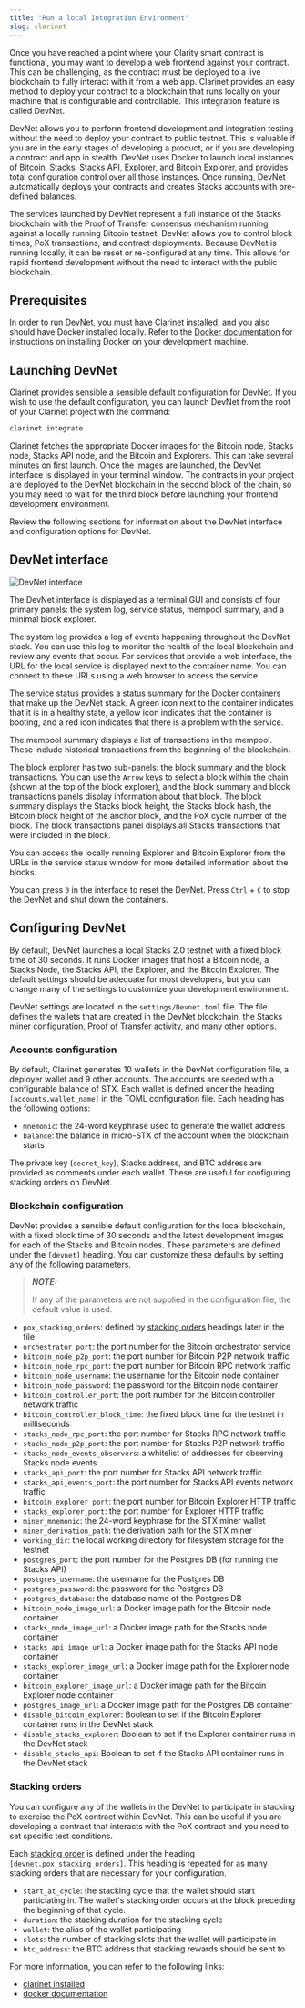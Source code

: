 ```yaml
---
title: "Run a local Integration Environment"
slug: clarinet
---
```


Once you have reached a point where your Clarity smart contract is functional, you may want to develop a web frontend against your contract. This can be challenging, as the contract must be deployed to a live blockchain to fully
interact with it from a web app. Clarinet provides an easy method to deploy your contract to a blockchain that
runs locally on your machine that is configurable and controllable. This integration feature is called DevNet.

DevNet allows you to perform frontend development and integration testing without the need to deploy your contract to public testnet. This is valuable if you are in the early stages of developing a product, or if you are developing a contract and app in stealth. DevNet uses Docker to launch local instances of Bitcoin, Stacks, Stacks API, Explorer, and Bitcoin Explorer, and provides total configuration control over all those instances. Once running, DevNet automatically deploys your contracts and creates Stacks accounts with pre-defined balances.

The services launched by DevNet represent a full instance of the Stacks blockchain with the Proof of Transfer consensus mechanism running against a locally running Bitcoin testnet. DevNet allows you to control block times, PoX transactions, and contract deployments. Because DevNet is running locally, it can be reset or re-configured at any time. This allows for rapid frontend development without the need to interact with the public blockchain.

## Prerequisites

In order to run DevNet, you must have [Clarinet installed](../getting-started.md), and you also should have Docker installed locally. Refer to the [Docker documentation](https://docs.docker.com/get-docker/) for instructions on installing Docker on your development machine.

## Launching DevNet

Clarinet provides sensible a sensible default configuration for DevNet. If you wish to use the default configuration, you can launch DevNet from the root of your Clarinet project with the command:

```sh
clarinet integrate
```

Clarinet fetches the appropriate Docker images for the Bitcoin node, Stacks node, Stacks API node, and the Bitcoin and Explorers. This can take several minutes on first launch. Once the images are launched, the DevNet interface is displayed in your terminal window. The contracts in your project are deployed to the DevNet blockchain in the second block of the chain, so you may need to wait for the third block before launching your frontend development environment.

Review the following sections for information about the DevNet interface and configuration options for DevNet.

## DevNet interface

![DevNet interface](/img/devnet-interface.png)

The DevNet interface is displayed as a terminal GUI and consists of four primary panels: the system log, service status, mempool summary, and a minimal block explorer.

The system log provides a log of events happening throughout the DevNet stack. You can use this log to monitor the health of the local blockchain and review any events that occur. For services that provide a web interface, the URL for the local service is displayed next to the container name. You can connect to these URLs using a web browser to access the service.

The service status provides a status summary for the Docker containers that make up the DevNet stack. A green icon next to the container indicates that it is in a healthy state, a yellow icon indicates that the container is booting, and a red icon indicates that there is a problem with the service.

The mempool summary displays a list of transactions in the mempool. These include historical transactions from the beginning of the blockchain.

The block explorer has two sub-panels: the block summary and the block transactions. You can use the `Arrow` keys to select a block within the chain (shown at the top of the block explorer), and the block summary and block transactions panels display information about that block. The block summary displays the Stacks block height, the Stacks block hash, the Bitcoin block height of the anchor block, and the PoX cycle number of the block. The block transactions panel displays all Stacks transactions that were included in the block.

You can access the locally running Explorer and Bitcoin Explorer from the URLs in the service status window for more detailed information about the blocks.

You can press `0` in the interface to reset the DevNet. Press `Ctrl` + `C` to stop the DevNet and shut down the
containers.

## Configuring DevNet

By default, DevNet launches a local Stacks 2.0 testnet with a fixed block time of 30 seconds. It runs Docker images that host a Bitcoin node, a Stacks Node, the Stacks API, the Explorer, and the Bitcoin Explorer. The default settings should be adequate for most developers, but you can change many of the settings to customize your development environment.

DevNet settings are located in the `settings/Devnet.toml` file. The file defines the wallets that are created in the
DevNet blockchain, the Stacks miner configuration, Proof of Transfer activity, and many other options.

### Accounts configuration

By default, Clarinet generates 10 wallets in the DevNet configuration file, a deployer wallet and 9 other accounts.
The accounts are seeded with a configurable balance of STX. Each wallet is defined under the heading
`[accounts.wallet_name]` in the TOML configuration file. Each heading has the following options:

- `mnemonic`: the 24-word keyphrase used to generate the wallet address
- `balance`: the balance in micro-STX of the account when the blockchain starts

The private key (`secret_key`), Stacks address, and BTC address are provided as comments under each wallet. These are useful for configuring stacking orders on DevNet.

### Blockchain configuration

DevNet provides a sensible default configuration for the local blockchain, with a fixed block time of 30 seconds and
the latest development images for each of the Stacks and Bitcoin nodes. These parameters are defined under the
`[devnet]` heading. You can customize these defaults by setting any of the following parameters.

>  **_NOTE:_**
> 
> If any of the parameters are not supplied in the configuration file, the default value is used.


- `pox_stacking_orders`: defined by [stacking orders](../../smart-contracts/devnet.md#stacking-orders) headings later in the file
- `orchestrator_port`: the port number for the Bitcoin orchestrator service
- `bitcoin_node_p2p_port`: the port number for Bitcoin P2P network traffic
- `bitcoin_node_rpc_port`: the port number for Bitcoin RPC network traffic
- `bitcoin_node_username`: the username for the Bitcoin node container
- `bitcoin_node_password`: the password for the Bitcoin node container
- `bitcoin_controller_port`: the port number for the Bitcoin controller network traffic
- `bitcoin_controller_block_time`: the fixed block time for the testnet in milliseconds
- `stacks_node_rpc_port`: the port number for Stacks RPC network traffic
- `stacks_node_p2p_port`: the port number for Stacks P2P network traffic
- `stacks_node_events_observers`: a whitelist of addresses for observing Stacks node events
- `stacks_api_port`: the port number for Stacks API network traffic
- `stacks_api_events_port`: the port number for Stacks API events network traffic
- `bitcoin_explorer_port`: the port number for Bitcoin Explorer HTTP traffic
- `stacks_explorer_port`: the port number for Explorer HTTP traffic
- `miner_mnemonic`: the 24-word keyphrase for the STX miner wallet
- `miner_derivation_path`: the derivation path for the STX miner
- `working_dir`: the local working directory for filesystem storage for the testnet
- `postgres_port`: the port number for the Postgres DB (for running the Stacks API)
- `postgres_username`: the username for the Postgres DB
- `postgres_password`: the password for the Postgres DB
- `postgres_database`: the database name of the Postgres DB
- `bitcoin_node_image_url`: a Docker image path for the Bitcoin node container
- `stacks_node_image_url`: a Docker image path for the Stacks node container
- `stacks_api_image_url`: a Docker image path for the Stacks API node container
- `stacks_explorer_image_url`: a Docker image path for the Explorer node container
- `bitcoin_explorer_image_url`: a Docker image path for the Bitcoin Explorer node container
- `postgres_image_url`: a Docker image path for the Postgres DB container
- `disable_bitcoin_explorer`: Boolean to set if the Bitcoin Explorer container runs in the DevNet stack
- `disable_stacks_explorer`: Boolean to set if the Explorer container runs in the DevNet stack
- `disable_stacks_api`: Boolean to set if the Stacks API container runs in the DevNet stack

### Stacking orders

You can configure any of the wallets in the DevNet to participate in stacking to exercise the PoX contract within DevNet. This can be useful if you are developing a contract that interacts with the PoX contract and you need to set specific test conditions.

Each [stacking order](../../smart-contracts/devnet.md#stacking-orders) is defined under the heading `[devnet.pox_stacking_orders]`. This heading is repeated for as many stacking orders that are necessary for your configuration.

- `start_at_cycle`: the stacking cycle that the wallet should start particiating in. The wallet's stacking order occurs at the block preceding the beginning of that cycle.
- `duration`: the stacking duration for the stacking cycle
- `wallet`: the alias of the wallet participating
- `slots`: the number of stacking slots that the wallet will participate in
- `btc_address`: the BTC address that stacking rewards should be sent to

For more information, you can refer to the following links:

- [clarinet installed](/smart-contracts/clarinet#installing-clarinet)
- [docker documentation](https://docs.docker.com/get-docker/)
